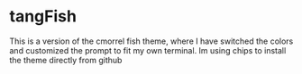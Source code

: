 # tangFish
This is a version of the cmorrel fish theme, where I have switched the colors and customized the prompt to fit my own terminal. Im using chips to install the theme directly from github
